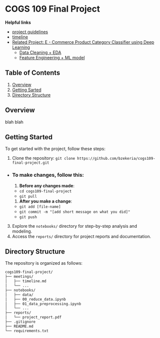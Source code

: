# COGS 109 Final Project

**Helpful links**
- [project guidelines](https://docs.google.com/document/d/1VCTgKDYME7eK4ETNuDsCDOB6EO2HRAp1OiwYNswPAsc/edit)
- [timeline](https://github.com/bzekeria/cogs109-final-project/blob/main/meetings/timeline.md)
- [Related Project: E - Commerce Product Category Classifier using Deep Learning](https://github.com/prakhargurawa/Product-Category-Prediction/tree/main)
  - [Data Cleaning + EDA](https://prakhargurawa.medium.com/creating-an-e-commerce-product-category-classifier-using-deep-learning-part-1-36431a5fbc4e)
  - [Feature Engineering + ML model](https://prakhargurawa.medium.com/creating-an-e-commerce-product-category-classifier-using-deep-learning-part-2-af4fb42aa945)

## Table of Contents
1. [Overview](#overview)
1. [Getting Sarted](#start)
1. [Directory Structure](#directory)

<a id='overview'></a>
## Overview
blah blah

<a id='start'></a>
## Getting Started

To get started with the project, follow these steps:
<!--2. Install the required dependencies: `pip install -r requirements.txt`-->
1. Clone the repository: `git clone https://github.com/bzekeria/cogs109-final-project.git`
  - ### To make changes, follow this:
    1. **Before any changes made**: 
      - ```cd cogs109-final-project```
      - ```git pull```
    1. **After you make a change**:
      - ```git add [file-name]```
      - ```git commit -m "[add short message on what you did]"```
      - ```git push```
3. Explore the `notebooks/` directory for step-by-step analysis and modeling.
4. Access the `reports/` directory for project reports and documentation.

<a id='directory'></a>
## Directory Structure

The repository is organized as follows:

```bash
cogs109-final-project/
├── meetings/
│   ├── timeline.md
│   └── ...
├── notebooks/
│   ├── data/
│   ├── 00_reduce_data.ipynb
│   ├── 01_data_preprocessing.ipynb
│   └── ...
├── reports/
│   └── project_report.pdf
├── .gitignore
├── README.md
└── requirements.txt
```
